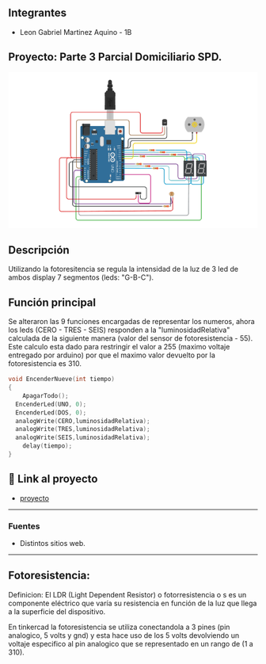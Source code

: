 ## Integrantes 
- Leon Gabriel Martinez Aquino - 1B

## Proyecto: Parte 3 Parcial Domiciliario SPD.
![Tinkercad](img/imagenP3SPD.png)


## Descripción
Utilizando la fotoresitencia se regula la intensidad de la luz de 3 led de ambos display 7 segmentos (leds: "G-B-C").

## Función principal
Se alteraron las 9 funciones encargadas de representar los numeros, ahora los leds (CERO - TRES - SEIS) responden a la "luminosidadRelativa" calculada de la siguiente manera (valor del sensor de fotoresistencia - 55). 
Este calculo esta dado para restringir el valor a 255 (maximo voltaje entregado por arduino) por que el maximo valor devuelto por la fotoresistencia es 310.

~~~ C (lenguaje en el que esta escrito)
void EncenderNueve(int tiempo)
{	
    ApagarTodo();
  EncenderLed(UNO, 0);
  EncenderLed(DOS, 0); 
  analogWrite(CERO,luminosidadRelativa);  
  analogWrite(TRES,luminosidadRelativa);  
  analogWrite(SEIS,luminosidadRelativa);
    delay(tiempo);
}
~~~

## :robot: Link al proyecto
- [proyecto](https://www.tinkercad.com/things/fC6OOCeKKh7-p3-parcial-domiciliario-1b-leon-gabriel-martinez-aquino/editel?sharecode=neuAH2-A4Fx9yWR6lQGP5GO6jLijJCL_4fioSLb_iCI)

---
### Fuentes
- Distintos sitios web.
---
## Fotoresistencia:
Definicion: El LDR (Light Dependent Resistor) o fotorresistencia o s es un componente eléctrico que varía su resistencia en función de la luz que llega a la superficie del dispositivo.

En tinkercad la fotoresistencia se utiliza conectandola a 3 pines (pin analogico, 5 volts y gnd) y esta hace uso de los 5 volts devolviendo un voltaje especifico al pin analogico que se representado en un rango de (1 a 310).



